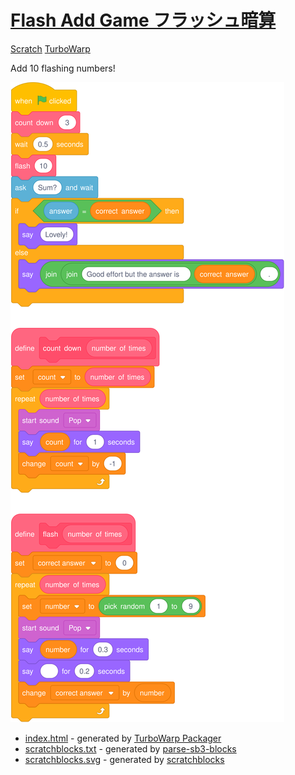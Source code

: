 # [Flash Add Game フラッシュ暗算](https://yuukikonno.com/flash/)

[Scratch](https://scratch.mit.edu/projects/930715752/) [TurboWarp](https://turbowarp.org/930715752)

Add 10 flashing numbers!

![](scratch/scratchblocks.svg)

* [index.html](index.html) - generated by [TurboWarp Packager](https://packager.turbowarp.org/)
* [scratchblocks.txt](scratch/scratchblocks.txt) - generated by [parse-sb3-blocks](https://apple502j.github.io/parse-sb3-blocks/demo.html)
* [scratchblocks.svg](scratch/scratchblocks.svg) - generated by [scratchblocks](https://scratchblocks.github.io/)

